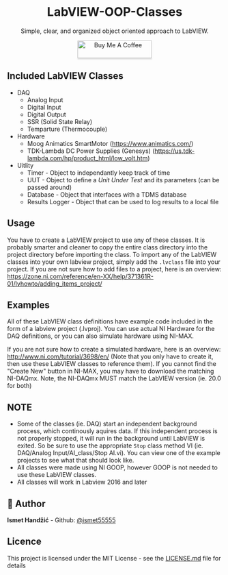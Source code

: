 <h1 align="center">LabVIEW-OOP-Classes</h1>

<p align="center"> Simple, clear, and organized object oriented approach to LabVIEW. </p>

<p align="center"><a href="https://www.buymeacoffee.com/ismet55555" target="_blank"><img src="https://www.buymeacoffee.com/assets/img/custom_images/orange_img.png" alt="Buy Me A Coffee" style="height: 41px !important;width: 174px !important;box-shadow: 0px 3px 2px 0px rgba(190, 190, 190, 0.5) !important;-webkit-box-shadow: 0px 3px 2px 0px rgba(190, 190, 190, 0.5) !important;" ></a></p>

## Included LabVIEW Classes
- DAQ
  - Analog Input
  - Digital Input
  - Digital Output
  - SSR (Solid State Relay)
  - Temparture (Thermocouple)
- Hardware
  - Moog Animatics SmartMotor (https://www.animatics.com/)
  - TDK-Lambda DC Power Supplies (Genesys) (https://us.tdk-lambda.com/hp/product_html/low_volt.htm)
- Uitlity
  - Timer - Object to independantly keep track of time
  - UUT - Object to define a *Unit Under Test* and its parameters (can be passed around)
  - Database - Object that interfaces with a TDMS database
  - Results Logger - Object that can be used to log results to a local file

## Usage
You have to create a LabVIEW project to use any of these classes.
It is probably smarter and cleaner to copy the entire class directory into the project directory before importing the class.
To import any of the LabVIEW classes into your own labview project, simply add the `.lvclass` file into your project. If you are not sure how to add files to a project, here is an overview: https://zone.ni.com/reference/en-XX/help/371361R-01/lvhowto/adding_items_project/

## Examples
All of these LabVIEW class definitions have example code included in the form of a labview project (.lvproj).
You can use actual NI Hardware for the DAQ definitions, or you can also simulate hardware using NI-MAX. 

If you are not sure how to create a simulated hardware, here is an overview: http://www.ni.com/tutorial/3698/en/  (Note that you only have to create it, then use these LabVIEW classes to reference them). If you cannot find the "Create New" button in NI-MAX, you may have to download the matching NI-DAQmx. Note, the NI-DAQmx MUST match the LabVIEW version (ie. 20.0 for both)

## NOTE 
- Some of the classes (ie. DAQ) start an independent background process, which continously aquires data. If this independent process is not properly stopped, it will run in the background until LabVIEW is exited.  So be sure to use the appropriate `Stop` class method VI (ie. DAQ/Analog Input/AI_class/Stop AI.vi). You can view one of the example projects to see what that should look like.
- All classes were made using NI GOOP, however GOOP is not needed to use these LabVIEW classes.
- All classes will work in Labview 2016 and later


## :bust_in_silhouette: Author
**Ismet Handžić** - Github: [@ismet55555](https://github.com/ismet55555)


## Licence
This project is licensed under the MIT License - see the [LICENSE.md](LICENSE.md) file for details
